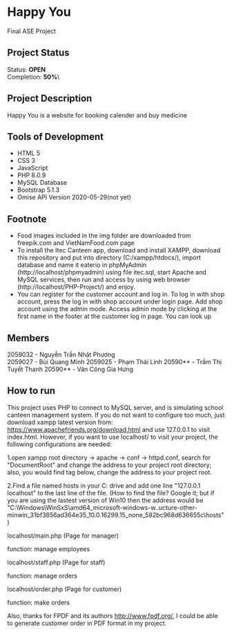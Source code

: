 # Happy You
Final ASE Project

## Project Status
Status: **OPEN**\
Completion: **50%**\

## Project Description
Happy You is a website for booking calender and buy medicine

## Tools of Development
- HTML 5
- CSS 3
- JavaScript
- PHP 8.0.9
- MySQL Database
- Bootstrap 5.1.3
- Omise API Version 2020-05-29(not yet)

## Footnote
- Food images included in the img folder are downloaded from freepik.com and VietNamFood.com page
- To install the Itec Canteen app, download and install XAMPP, download this repository and put into directory (C:/xampp/htdocs/), import database and name it eaterio in phpMyAdmin (http://localhost/phpmyadmin) using file itec.sql, start Apache and MySQL services, then run and access by using web browser (http://localhost/PHP-Project/) and enjoy.
- You can register for the customer account and log in. To log in with shop account, press the log in with shop account under login page. Add shop account using the admin mode. Access admin mode by clicking at the first name in the footer at the customer log in page. You can look up

## Members
2059032 - Nguyễn Trần Nhật Phương  
2059027 - Bùi Quang Minh 
2059025 - Phạm Thái Linh
20590** - Trầm Thị Tuyết Thanh
20590** - Văn Công Gia Hưng

## How to run
This project uses PHP to connect to MySQL server, and is simulating school canteen management system. If you do not want to configure too much, just download xampp latest version from: https://www.apachefriends.org/download.html and use 127.0.0.1 to visit index.html. However, if you want to use localhost/ to visit your project, the following configurations are needed:

1.open xampp root directory -> apache -> conf -> httpd.conf, search for "DocumentRoot" and change the address to your project root directory; also, you would find <Directory> tag below, change the address to your project root.

2.Find a file named hosts in your C: drive and add one line "127.0.0.1  localhost" to the last line of the file. (How to find the file? Google it; but if you are using the lastest version of Win10 then the address would be "C:\Windows\WinSxS\amd64_microsoft-windows-w..ucture-other-minwin_31bf3856ad364e35_10.0.16299.15_none_582bc968d636655c\hosts") 
  
localhost/main.php (Page for manager)

function:
manage employees

localhost/staff.php (Page for staff)

function:
manage orders

localhost/order.php (Page for customer)

function:
make orders

Also, thanks for FPDF and its authors http://www.fpdf.org/, I could be able to generate customer order in PDF format in my project.

